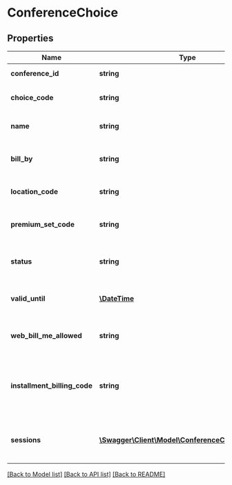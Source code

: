 # ConferenceChoice

## Properties
Name | Type | Description | Notes
------------ | ------------- | ------------- | -------------
**conference_id** | **string** | Conference ID | [optional] 
**choice_code** | **string** | Conference choice code | [optional] 
**name** | **string** | Conference choice name | [optional] 
**bill_by** | **string** | Bill by registration or attendee? | [optional] 
**location_code** | **string** | The conference location | [optional] 
**premium_set_code** | **string** | The premium set code, if any | [optional] 
**status** | **string** | The status of this conference choice | [optional] 
**valid_until** | [**\DateTime**](\DateTime.md) | The date on which the choice expires | [optional] 
**web_bill_me_allowed** | **string** | Are web bill-me orders allowed? | [optional] 
**installment_billing_code** | **string** | The installment billing code to use for this conference choice | [optional] 
**sessions** | [**\Swagger\Client\Model\ConferenceChoiceSession[]**](ConferenceChoiceSession.md) | The sessions for this conference choice | [optional] 

[[Back to Model list]](../README.md#documentation-for-models) [[Back to API list]](../README.md#documentation-for-api-endpoints) [[Back to README]](../README.md)


